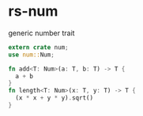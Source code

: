 rs-num
=====

generic number trait

```rust
extern crate num;
use num::Num;

fn add<T: Num>(a: T, b: T) -> T {
  a + b
}
fn length<T: Num>(x: T, y: T) -> T {
  (x * x + y * y).sqrt()
}
```
